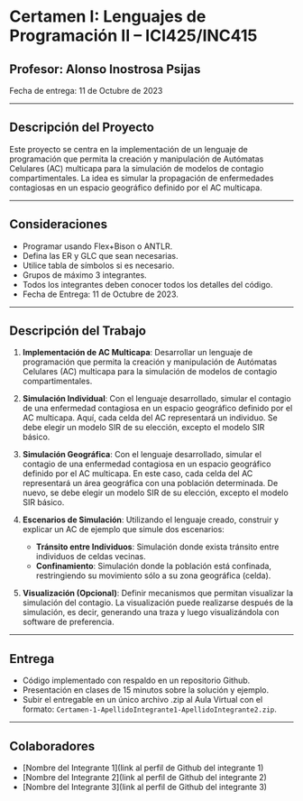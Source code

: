 # Certamen I: Lenguajes de Programación II – ICI425/INC415

## Profesor: Alonso Inostrosa Psijas
Fecha de entrega: 11 de Octubre de 2023

---

## Descripción del Proyecto

Este proyecto se centra en la implementación de un lenguaje de programación que permita la creación y manipulación de Autómatas Celulares (AC) multicapa para la simulación de modelos de contagio compartimentales. La idea es simular la propagación de enfermedades contagiosas en un espacio geográfico definido por el AC multicapa.

---

## Consideraciones

- Programar usando Flex+Bison o ANTLR.
- Defina las ER y GLC que sean necesarias.
- Utilice tabla de símbolos si es necesario.
- Grupos de máximo 3 integrantes.
- Todos los integrantes deben conocer todos los detalles del código.
- Fecha de Entrega: 11 de Octubre de 2023.

---

## Descripción del Trabajo

1. **Implementación de AC Multicapa**: Desarrollar un lenguaje de programación que permita la creación y manipulación de Autómatas Celulares (AC) multicapa para la simulación de modelos de contagio compartimentales.

2. **Simulación Individual**: Con el lenguaje desarrollado, simular el contagio de una enfermedad contagiosa en un espacio geográfico definido por el AC multicapa. Aquí, cada celda del AC representará un individuo. Se debe elegir un modelo SIR de su elección, excepto el modelo SIR básico.

3. **Simulación Geográfica**: Con el lenguaje desarrollado, simular el contagio de una enfermedad contagiosa en un espacio geográfico definido por el AC multicapa. En este caso, cada celda del AC representará un área geográfica con una población determinada. De nuevo, se debe elegir un modelo SIR de su elección, excepto el modelo SIR básico.

4. **Escenarios de Simulación**: Utilizando el lenguaje creado, construir y explicar un AC de ejemplo que simule dos escenarios:
   - **Tránsito entre Individuos**: Simulación donde exista tránsito entre individuos de celdas vecinas.
   - **Confinamiento**: Simulación donde la población está confinada, restringiendo su movimiento sólo a su zona geográfica (celda).

5. **Visualización (Opcional)**: Definir mecanismos que permitan visualizar la simulación del contagio. La visualización puede realizarse después de la simulación, es decir, generando una traza y luego visualizándola con software de preferencia.

---

## Entrega

- Código implementado con respaldo en un repositorio Github.
- Presentación en clases de 15 minutos sobre la solución y ejemplo.
- Subir el entregable en un único archivo .zip al Aula Virtual con el formato: `Certamen-1-ApellidoIntegrante1-ApellidoIntegrante2.zip`.

---

## Colaboradores

- [Nombre del Integrante 1](link al perfil de Github del integrante 1)
- [Nombre del Integrante 2](link al perfil de Github del integrante 2)
- [Nombre del Integrante 3](link al perfil de Github del integrante 3)
